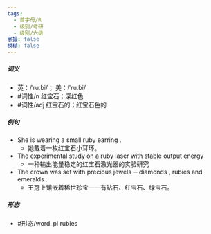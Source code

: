 ```yaml
---
tags:
  - 首字母/R
  - 级别/考研
  - 级别/六级
掌握: false
模糊: false
---
```

##### 词义
- 英：/ˈruːbi/； 美：/ˈruːbi/
- #词性/n  红宝石；深红色
- #词性/adj  红宝石的；红宝石色的
##### 例句
- She is wearing a small ruby earring .
	- 她戴着一枚红宝石小耳环。
- The experimental study on a ruby laser with stable output energy
	- 一种输出能量稳定的红宝石激光器的实验研究
- The crown was set with precious jewels ─ diamonds , rubies and emeralds .
	- 王冠上镶嵌着稀世珍宝——有钻石、红宝石、绿宝石。
##### 形态
- #形态/word_pl rubies
